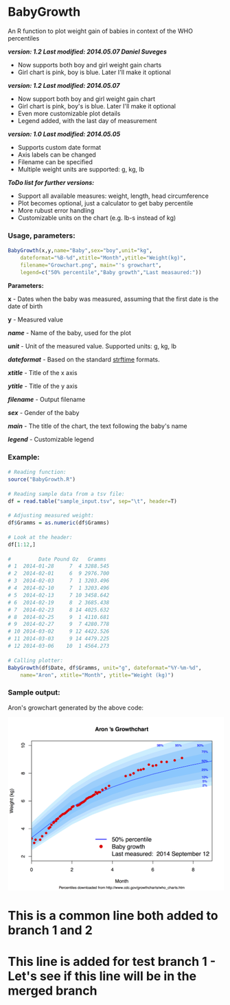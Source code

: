 BabyGrowth
==========

An R function to plot weight gain of babies in context of the WHO percentiles

___version: 1.2 Last modified: 2014.05.07 Daniel Suveges___
* Now supports both boy and girl weight gain charts
* Girl chart is pink, boy is blue. Later I'll make it optional

___version: 1.2 Last modified: 2014.05.07___
* Now support both boy and girl weight gain chart
* Girl chart is pink, boy's is blue. Later I'll make it optional
* Even more customizable plot details
* Legend added, with the last day of measurement

___version: 1.0 Last modified: 2014.05.05___
* Supports custom date format
* Axis labels can be changed
* Filename can be specified
* Multiple weight units are supported: g, kg, lb

___ToDo list for further versions:___
* Support all available measures: weight, length, head circumference
* Plot becomes optional, just a calculator to get baby percentile
* More rubust error handling
* Customizable units on the chart (e.g. lb-s instead of kg)

### Usage, parameters:

```R
BabyGrowth(x,y,name="Baby",sex="boy",unit="kg",
    dateformat="%B-%d",xtitle="Month",ytitle="Weight(kg)",
    filename="Growchart.png", main="'s growchart",
    legend=c("50% percentile","Baby growth","Last measaured:"))
```

__Parameters:__

   __x__ - Dates when the baby was measured, assuming that the first date is the date of birth

   __y__ - Measured value
   
   ___name___ - Name of the baby, used for the plot
   
   ___unit___ - Unit of the measured value. Supported units: g, kg, lb
   
   ___dateformat___ - Based on the standard [strftime](https://stat.ethz.ch/R-manual/R-devel/library/base/html/strptime.html) formats.
   
   ___xtitle___ - Title of the x axis

  ___ytitle___ - Title of the y axis
  
  ___filename___ - Output filename
  
  ___sex___ - Gender of the baby
  
  ___main___ - The title of the chart, the text following the baby's name
  
  ___legend___ - Customizable legend
  
### Example:

```R
# Reading function:
source("BabyGrowth.R")

# Reading sample data from a tsv file:
df = read.table("sample_input.tsv", sep="\t", header=T)

# Adjusting measured weight:
df$Gramms = as.numeric(df$Gramms)

# Look at the header:
df[1:12,]

#         Date Pound Oz   Gramms
# 1  2014-01-28     7  4 3288.545
# 2  2014-02-01     6  9 2976.700
# 3  2014-02-03     7  1 3203.496
# 4  2014-02-10     7  1 3203.496
# 5  2014-02-13     7 10 3458.642
# 6  2014-02-19     8  2 3685.438
# 7  2014-02-23     8 14 4025.632
# 8  2014-02-25     9  1 4110.681
# 9  2014-02-27     9  7 4280.778
# 10 2014-03-02     9 12 4422.526
# 11 2014-03-03     9 14 4479.225
# 12 2014-03-06    10  1 4564.273

# Calling plotter:
BabyGrowth(df$Date, df$Gramms, unit="g", dateformat="%Y-%m-%d",
    name="Aron", xtitle="Month", ytitle="Weight (kg)")

```

### Sample output:

Aron's growchart generated by the above code:

![Sample output](https://raw.githubusercontent.com/DSuveges/BabyGrowth/master/Growchart.png)

# This is a common line both added to branch 1 and 2
# This line is added for test branch 1 - Let's see if this line will be in the merged branch

